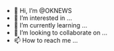 - 👋 Hi, I’m @OKNEWS
- 👀 I’m interested in ...
- 🌱 I’m currently learning ...
- 💞️ I’m looking to collaborate on ...
- 📫 How to reach me ...

<!---
OKNEWS/OKNEWS is a ✨ special ✨ repository because its `README.md` (this file) appears on your GitHub profile.
You can click the Preview link to take a look at your changes.
--->
